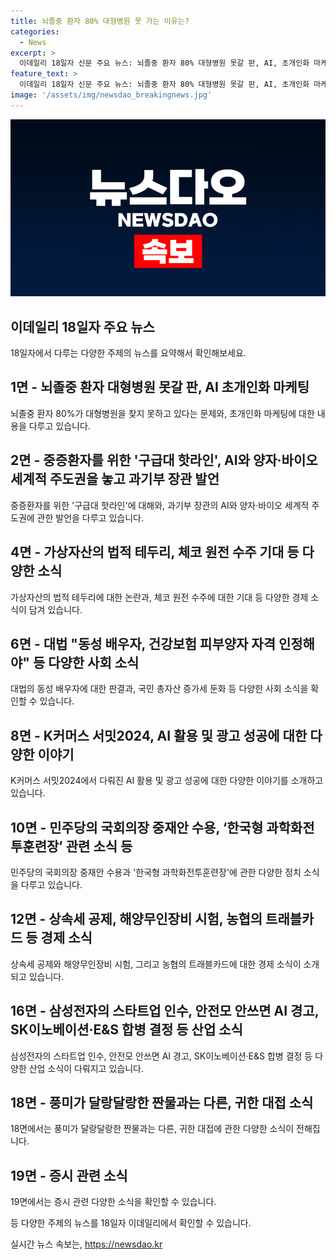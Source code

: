 ```yaml
---
title: 뇌졸중 환자 80% 대형병원 못 가는 이유는?
categories:
  - News
excerpt: >
  이데일리 18일자 신문 주요 뉴스: 뇌졸중 환자 80% 대형병원 못갈 판, AI, 초개인화 마케팅 미래, 그린벨트 풀어 2만가구 추가 공급, K원전 경쟁력 입증, 10기 수출 충분히 가능, 악성 임대인에도 세제혜택... 이러고 전세사기 막겠나 등 전반적인 사회, 경제, 정치 등의 다양한 이슈를 담았다. 사람들의 이목을 끌 수 있는 다채로운 주제들이 다뤄져 있으니, 당신의 궁금증을 다른 것으로 갈아끼우고 싶을 지도 모른다.
feature_text: >
  이데일리 18일자 신문 주요 뉴스: 뇌졸중 환자 80% 대형병원 못갈 판, AI, 초개인화 마케팅 미래, 그린벨트 풀어 2만가구 추가 공급, K원전 경쟁력 입증, 10기 수출 충분히 가능, 악성 임대인에도 세제혜택... 이러고 전세사기 막겠나 등 전반적인 사회, 경제, 정치 등의 다양한 이슈를 담았다. 사람들의 이목을 끌 수 있는 다채로운 주제들이 다뤄져 있으니, 당신의 궁금증을 다른 것으로 갈아끼우고 싶을 지도 모른다.
image: '/assets/img/newsdao_breakingnews.jpg'
---
```


<p><img src="/assets/img/newsdao_breakingnews.jpg" alt="implanttips 속보" /></p>

<h2 data-ke-size="size26">이데일리 18일자 주요 뉴스</h2>

<p data-ke-size="size16">18일자에서 다루는 다양한 주제의 뉴스를 요약해서 확인해보세요.</p>

<h2 data-ke-size="size24">1면 - 뇌졸중 환자 대형병원 못갈 판, AI 초개인화 마케팅</h2>

<p data-ke-size="size16">뇌졸중 환자 80%가 대형병원을 찾지 못하고 있다는 문제와, 초개인화 마케팅에 대한 내용을 다루고 있습니다.</p>

<h2 data-ke-size="size24">2면 - 중증환자를 위한 '구급대 핫라인', AI와 양자·바이오 세계적 주도권을 놓고 과기부 장관 발언</h2>

<p data-ke-size="size16">중증환자를 위한 '구급대 핫라인'에 대해와, 과기부 장관의 AI와 양자·바이오 세계적 주도권에 관한 발언을 다루고 있습니다.</p>

<h2 data-ke-size="size24">4면 - 가상자산의 법적 테두리, 체코 원전 수주 기대 등 다양한 소식</h2>

<p data-ke-size="size16">가상자산의 법적 테두리에 대한 논란과, 체코 원전 수주에 대한 기대 등 다양한 경제 소식이 담겨 있습니다.</p>

<h2 data-ke-size="size24">6면 - 대법 "동성 배우자, 건강보험 피부양자 자격 인정해야" 등 다양한 사회 소식</h2>

<p data-ke-size="size16">대법의 동성 배우자에 대한 판결과, 국민 총자산 증가세 둔화 등 다양한 사회 소식을 확인할 수 있습니다.</p>

<h2 data-ke-size="size24">8면 - K커머스 서밋2024, AI 활용 및 광고 성공에 대한 다양한 이야기</h2>

<p data-ke-size="size16">K커머스 서밋2024에서 다뤄진 AI 활용 및 광고 성공에 대한 다양한 이야기를 소개하고 있습니다.</p>

<h2 data-ke-size="size24">10면 - 민주당의 국회의장 중재안 수용, ‘한국형 과학화전투훈련장’ 관련 소식 등</h2>

<p data-ke-size="size16">민주당의 국회의장 중재안 수용과 '한국형 과학화전투훈련장'에 관한 다양한 정치 소식을 다루고 있습니다.</p>

<h2 data-ke-size="size24">12면 - 상속세 공제, 해양무인장비 시험, 농협의 트래블카드 등 경제 소식</h2>

<p data-ke-size="size16">상속세 공제와 해양무인장비 시험, 그리고 농협의 트래블카드에 대한 경제 소식이 소개되고 있습니다.</p>

<h2 data-ke-size="size24">16면 - 삼성전자의 스타트업 인수, 안전모 안쓰면 AI 경고, SK이노베이션·E&S 합병 결정 등 산업 소식</h2>

<p data-ke-size="size16">삼성전자의 스타트업 인수, 안전모 안쓰면 AI 경고, SK이노베이션·E&S 합병 결정 등 다양한 산업 소식이 다뤄지고 있습니다.</p>

<h2 data-ke-size="size24">18면 - 풍미가 달랑달랑한 짠물과는 다른, 귀한 대접 소식</h2>

<p data-ke-size="size16">18면에서는 풍미가 달랑달랑한 짠물과는 다른, 귀한 대접에 관한 다양한 소식이 전해집니다. </p>

<h2 data-ke-size="size24">19면 - 증시 관련 소식</h2>

<p data-ke-size="size16">19면에서는 증시 관련 다양한 소식을 확인할 수 있습니다.</p>

<p>등 다양한 주제의 뉴스를 18일자 이데일리에서 확인할 수 있습니다.</p>
실시간 뉴스 속보는, <a href="https://newsdao.kr" rel="dofollow">https://newsdao.kr</a>


